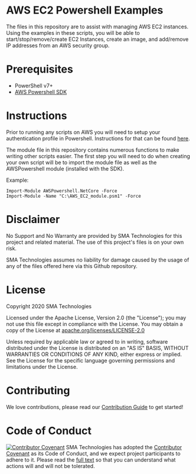 # AWS EC2 Powershell Examples
The files in this repository are to assist with managing AWS EC2 instances.  Using the examples in these scripts, you will be able to start/stop/remove/create EC2 Instances, create an image, and add/remove IP addresses from an AWS security group.

# Prerequisites
* PowerShell v7+
* <a href url ="https://docs.aws.amazon.com/powershell/latest/userguide/pstools-getting-set-up-windows.html">AWS Powershell SDK</a>

# Instructions
Prior to running any scripts on AWS you will need to setup your authentication profile in Powershell.  Instructions for that can be found <a href url="https://docs.aws.amazon.com/powershell/latest/userguide/pstools-getting-started.html">here</a>.

The module file in this repository contains numerous functions to make writing other scripts easier. The first step you will need to do when creating your own script will be to import the module file as well as the AWSPowershell module (installed with the SDK).

Example:
```
Import-Module AWSPowershell.NetCore -Force
Import-Module -Name "C:\AWS_EC2_module.psm1" -Force
```

# Disclaimer
No Support and No Warranty are provided by SMA Technologies for this project and related material. The use of this project's files is on your own risk.

SMA Technologies assumes no liability for damage caused by the usage of any of the files offered here via this Github repository.

# License
Copyright 2020 SMA Technologies

Licensed under the Apache License, Version 2.0 (the "License");
you may not use this file except in compliance with the License.
You may obtain a copy of the License at [apache.org/licenses/LICENSE-2.0](http://www.apache.org/licenses/LICENSE-2.0)

Unless required by applicable law or agreed to in writing, software
distributed under the License is distributed on an "AS IS" BASIS,
WITHOUT WARRANTIES OR CONDITIONS OF ANY KIND, either express or implied.
See the License for the specific language governing permissions and
limitations under the License.

# Contributing
We love contributions, please read our [Contribution Guide](CONTRIBUTING.md) to get started!

# Code of Conduct
[![Contributor Covenant](https://img.shields.io/badge/Contributor%20Covenant-v2.0%20adopted-ff69b4.svg)](code-of-conduct.md)
SMA Technologies has adopted the [Contributor Covenant](CODE_OF_CONDUCT.md) as its Code of Conduct, and we expect project participants to adhere to it. Please read the [full text](CODE_OF_CONDUCT.md) so that you can understand what actions will and will not be tolerated.
